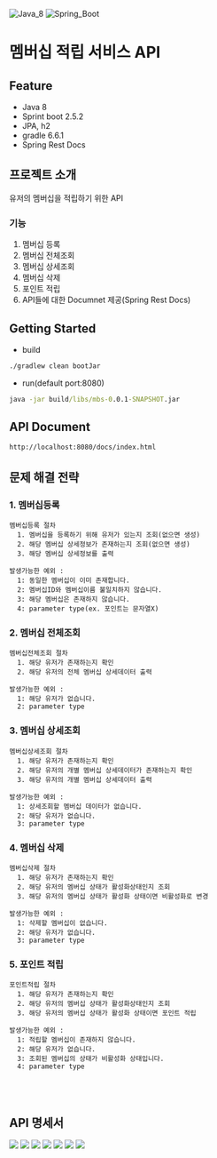 ![Java_8](https://img.shields.io/badge/java-v1.8-red?logo=java)
![Spring_Boot](https://img.shields.io/badge/Spring_Boot-v2.5.2-green.svg?logo=spring)

# 멤버십 적립 서비스 API

## Feature
* Java 8
* Sprint boot 2.5.2
* JPA, h2
* gradle 6.6.1
* Spring Rest Docs

## 프로젝트 소개
유저의 멤버십을 적립하기 위한 API

### 기능
1. 멤버십 등록
2. 멤버십 전체조회
3. 멤버십 상세조회
4. 멤버십 삭제
5. 포인트 적립
6. API들에 대한 Documnet 제공(Spring Rest Docs)

## Getting Started
* build
```cmd
./gradlew clean bootJar
```
* run(default port:8080)
```cmd
java -jar build/libs/mbs-0.0.1-SNAPSHOT.jar
```

## API Document
```cmd
http://localhost:8080/docs/index.html
```

## 문제 해결 전략 
### 1. 멤버십등록
```
멤버십등록 절차
  1. 멤버십을 등록하기 위해 유저가 있는지 조회(없으면 생성)
  2. 해당 멤버십 상세정보가 존재하는지 조회(없으면 생성)
  3. 해당 멤버십 상세정보를 출력

발생가능한 예외 : 
  1: 동일한 멤버십이 이미 존재합니다.
  2: 멤버십ID와 멤버십이름 불일치하지 않습니다.
  3: 해당 멤버십은 존재하지 않습니다.
  4: parameter type(ex. 포인트는 문자열X)
```
### 2. 멤버십 전체조회
```
멤버십전체조회 절차
  1. 해당 유저가 존재하는지 확인
  2. 해당 유저의 전체 멤버십 상세데이터 출력

발생가능한 예외 : 
  1: 해당 유저가 없습니다.
  2: parameter type
```
### 3. 멤버십 상세조회
```
멤버십상세조회 절차
  1. 해당 유저가 존재하는지 확인
  2. 해당 유저의 개별 멤버십 상세데이터가 존재하는지 확인
  3. 해당 유저의 개별 멤버십 상세데이터 출력

발생가능한 예외 : 
  1: 상세조회할 멤버십 데이터가 없습니다.
  2: 해당 유저가 없습니다.
  3: parameter type
```
### 4. 멤버십 삭제
```
멤버십삭제 절차
  1. 해당 유저가 존재하는지 확인
  2. 해당 유저의 멤버십 상태가 활성화상태인지 조회
  3. 해당 유저의 멤버십 상태가 활성화 상태이면 비활성화로 변경

발생가능한 예외 : 
  1: 삭제할 멤버십이 없습니다.
  2: 해당 유저가 없습니다.
  3: parameter type
```
### 5. 포인트 적립
```
포인트적립 절차
  1. 해당 유저가 존재하는지 확인
  2. 해당 유저의 멤버십 상태가 활성화상태인지 조회
  3. 해당 유저의 멤버십 상태가 활성화 상태이면 포인트 적립

발생가능한 예외 : 
  1: 적립할 멤버십이 존재하지 않습니다.
  2: 해당 유저가 없습니다.
  3: 조회된 멤버십의 상태가 비활성화 상태입니다.
  4: parameter type
```

<br><br>

## API 명세서
![](src/main/resources/images/srd1.png)
![](src/main/resources/images/srd2.png)
![](src/main/resources/images/srd3.png)
![](src/main/resources/images/srd4.png)
![](src/main/resources/images/srd5.png)
![](src/main/resources/images/srd6.png)
![](src/main/resources/images/srd7.png)
